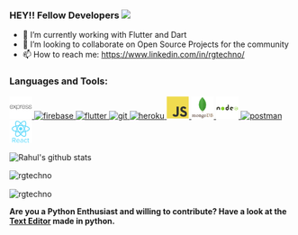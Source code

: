 ### HEY!! Fellow Developers <img src="https://raw.githubusercontent.com/MartinHeinz/MartinHeinz/master/wave.gif" width="30px">

- 🔭 I’m currently working with Flutter and Dart
- 👯 I’m looking to collaborate on Open Source Projects for the community
- 📫 How to reach me: https://www.linkedin.com/in/rgtechno/

<h3 align="left">Languages and Tools:</h3>
<p align="left"> <a href="https://expressjs.com" target="_blank"> <img src="https://raw.githubusercontent.com/devicons/devicon/master/icons/express/express-original-wordmark.svg" alt="express" width="40" height="40"/> </a> <a href="https://firebase.google.com/" target="_blank"> <img src="https://www.vectorlogo.zone/logos/firebase/firebase-icon.svg" alt="firebase" width="40" height="40"/> </a> <a href="https://flutter.dev" target="_blank"> <img src="https://www.vectorlogo.zone/logos/flutterio/flutterio-icon.svg" alt="flutter" width="40" height="40"/> </a> <a href="https://git-scm.com/" target="_blank"> <img src="https://www.vectorlogo.zone/logos/git-scm/git-scm-icon.svg" alt="git" width="40" height="40"/> </a> <a href="https://heroku.com" target="_blank"> <img src="https://www.vectorlogo.zone/logos/heroku/heroku-icon.svg" alt="heroku" width="40" height="40"/> </a> <a href="https://developer.mozilla.org/en-US/docs/Web/JavaScript" target="_blank"> <img src="https://raw.githubusercontent.com/devicons/devicon/master/icons/javascript/javascript-original.svg" alt="javascript" width="40" height="40"/> </a> <a href="https://www.mongodb.com/" target="_blank"> <img src="https://raw.githubusercontent.com/devicons/devicon/master/icons/mongodb/mongodb-original-wordmark.svg" alt="mongodb" width="40" height="40"/> </a> <a href="https://nodejs.org" target="_blank"> <img src="https://raw.githubusercontent.com/devicons/devicon/master/icons/nodejs/nodejs-original-wordmark.svg" alt="nodejs" width="40" height="40"/> </a> <a href="https://postman.com" target="_blank"> <img src="https://www.vectorlogo.zone/logos/getpostman/getpostman-icon.svg" alt="postman" width="40" height="40"/> </a> <a href="https://reactjs.org/" target="_blank"> <img src="https://raw.githubusercontent.com/devicons/devicon/master/icons/react/react-original-wordmark.svg" alt="react" width="40" height="40"/> </a> </p>

![Rahul's github stats](https://github-readme-stats.vercel.app/api?username=RGTechno&count_private=true&show_icons=true&theme=tokyonight)
<p><img align="center" src="https://github-readme-stats.vercel.app/api/top-langs?username=rgtechno&theme=tokyonight&show_icons=true&locale=en&layout=compact" alt="rgtechno" /></p>

<p><img align="center" src="https://github-readme-streak-stats.herokuapp.com/?user=rgtechno&theme=tokyonight&show_icons=true&locale=en&" alt="rgtechno" /></p>

**Are you a Python Enthusiast and willing to contribute? Have a look at the [Text Editor](https://github.com/RGTechno/TextEditor) made in python.**



